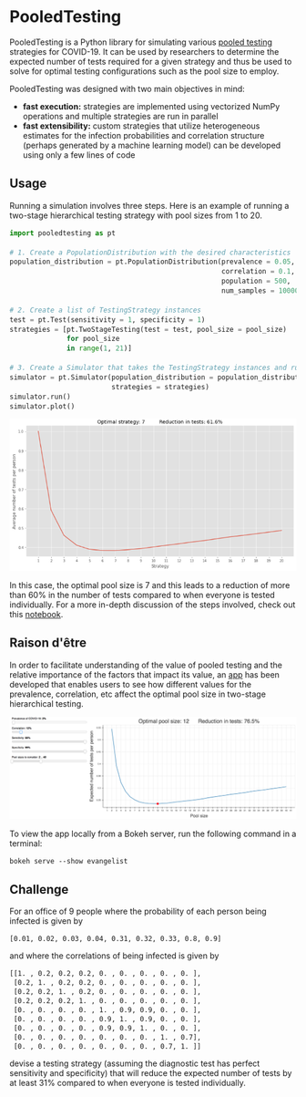 # PooledTesting

PooledTesting is a Python library for simulating various [pooled testing](https://medium.com/@quantresearcher/how-to-test-a-million-people-for-covid-19-without-a-million-test-kits-8e501ba474bc) strategies for COVID-19. It can be used by researchers to determine the expected number of tests required for a given strategy and thus be used to solve for optimal testing configurations such as the pool size to employ.

PooledTesting was designed with two main objectives in mind:
* **fast execution:** strategies are implemented using vectorized NumPy operations and multiple strategies are run in parallel
* **fast extensibility:** custom strategies that utilize heterogeneous estimates for the infection probabilities and correlation structure (perhaps generated by a machine learning model) can be developed using only a few lines of code


## Usage

Running a simulation involves three steps. Here is an example of running a two-stage hierarchical testing strategy with pool sizes from 1 to 20.

```python
import pooledtesting as pt

# 1. Create a PopulationDistribution with the desired characteristics
population_distribution = pt.PopulationDistribution(prevalence = 0.05,
                                                    correlation = 0.1,
                                                    population = 500,
                                                    num_samples = 10000)    

# 2. Create a list of TestingStrategy instances
test = pt.Test(sensitivity = 1, specificity = 1)
strategies = [pt.TwoStageTesting(test = test, pool_size = pool_size)
              for pool_size
              in range(1, 21)]

# 3. Create a Simulator that takes the TestingStrategy instances and runs them on the given PopulationDistribution
simulator = pt.Simulator(population_distribution = population_distribution,
                         strategies = strategies)
simulator.run()
simulator.plot()
```

<img src = "images/plot.png" width = "800">

In this case, the optimal pool size is 7 and this leads to a reduction of more than 60% in the number of tests compared to when everyone is tested individually. For a more in-depth discussion of the steps involved, check out this [notebook](simulator/example.ipynb).

## Raison d'être

In order to facilitate understanding of the value of pooled testing and the relative importance of the factors that impact its value, an [app](http://pooledtesting2.herokuapp.com/) has been developed that enables users to see how different values for the prevalence, correlation, etc affect the optimal pool size in two-stage hierarchical testing.

<img src = "images/bokehapp.png" width = "1300">

To view the app locally from a Bokeh server, run the following command in a terminal:

    bokeh serve --show evangelist

## Challenge

For an office of 9 people where the probability of each person being infected is given by

    [0.01, 0.02, 0.03, 0.04, 0.31, 0.32, 0.33, 0.8, 0.9]

and where the correlations of being infected is given by

    [[1. , 0.2, 0.2, 0.2, 0. , 0. , 0. , 0. , 0. ],
     [0.2, 1. , 0.2, 0.2, 0. , 0. , 0. , 0. , 0. ],
     [0.2, 0.2, 1. , 0.2, 0. , 0. , 0. , 0. , 0. ],
     [0.2, 0.2, 0.2, 1. , 0. , 0. , 0. , 0. , 0. ],
     [0. , 0. , 0. , 0. , 1. , 0.9, 0.9, 0. , 0. ],
     [0. , 0. , 0. , 0. , 0.9, 1. , 0.9, 0. , 0. ],
     [0. , 0. , 0. , 0. , 0.9, 0.9, 1. , 0. , 0. ],
     [0. , 0. , 0. , 0. , 0. , 0. , 0. , 1. , 0.7],
     [0. , 0. , 0. , 0. , 0. , 0. , 0. , 0.7, 1. ]]

devise a testing strategy (assuming the diagnostic test has perfect sensitivity and specificity) that will reduce the expected number of tests by at least 31% compared to when everyone is tested individually.